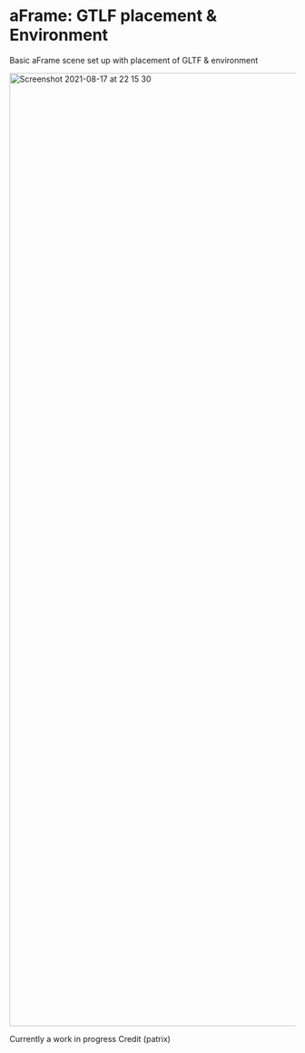 # aFrame: GTLF placement & Environment 
Basic aFrame scene set up with placement of GLTF &amp; environment

<img width="1680" alt="Screenshot 2021-08-17 at 22 15 30" src="https://user-images.githubusercontent.com/24514101/129802492-6e0e715b-151b-424b-b13b-9a073075dd97.png">

Currently a work in progress
Credit (patrix)

